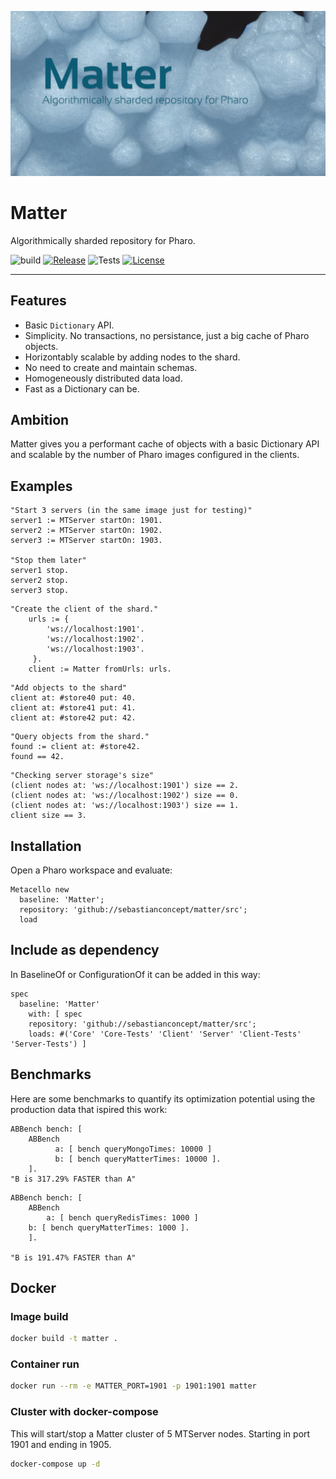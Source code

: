 ![Matter](./header.png)
# Matter

Algorithmically sharded repository for Pharo.

![build](https://github.com/sebastianconcept/matter/actions/workflows/build.yml/badge.svg)
[![Release](https://img.shields.io/github/v/tag/sebastianconcept/matter?label=release)](https://github.com/sebastianconcept/matter/releases)
![Tests](https://img.shields.io/badge/tests-10-green)
[![License](https://img.shields.io/badge/license-MIT-green)](./LICENSE.txt)

---

## Features

- Basic `Dictionary` API.
- Simplicity. No transactions, no persistance, just a big cache of Pharo objects.
- Horizontably scalable by adding nodes to the shard.
- No need to create and maintain schemas.
- Homogeneously distributed data load.
- Fast as a Dictionary can be.

## Ambition

Matter gives you a performant cache of objects with a basic Dictionary API and scalable by the number of Pharo images configured in the clients. 

## Examples

```Smalltalk
"Start 3 servers (in the same image just for testing)"
server1 := MTServer startOn: 1901.
server2 := MTServer startOn: 1902.
server3 := MTServer startOn: 1903.

"Stop them later"
server1 stop.
server2 stop.
server3 stop.
```

```Smalltalk
"Create the client of the shard."
	urls := { 
		'ws://localhost:1901'.
		'ws://localhost:1902'.
		'ws://localhost:1903'.
	 }.
	client := Matter fromUrls: urls.
```

```Smalltalk
"Add objects to the shard"
client at: #store40 put: 40.
client at: #store41 put: 41.
client at: #store42 put: 42.
```

```Smalltalk
"Query objects from the shard."
found := client at: #store42.
found == 42.
```

```Smalltalk
"Checking server storage's size"
(client nodes at: 'ws://localhost:1901') size == 2.
(client nodes at: 'ws://localhost:1902') size == 0.
(client nodes at: 'ws://localhost:1903') size == 1.
client size == 3.
```

## Installation

Open a Pharo workspace and evaluate:

```smalltalk
Metacello new
  baseline: 'Matter';
  repository: 'github://sebastianconcept/matter/src';
  load
```

## Include as dependency

In BaselineOf or ConfigurationOf it can be added in this way:

```smalltalk
spec
  baseline: 'Matter'
    with: [ spec
    repository: 'github://sebastianconcept/matter/src';
    loads: #('Core' 'Core-Tests' 'Client' 'Server' 'Client-Tests' 'Server-Tests') ]
```

## Benchmarks
Here are some benchmarks to quantify its optimization potential using the production data that ispired this work:

```smalltalk
ABBench bench: [ 
    ABBench 
          a: [ bench queryMongoTimes: 10000 ] 
          b: [ bench queryMatterTimes: 10000 ].
    ].
"B is 317.29% FASTER than A"
```

```smalltalk
ABBench bench: [ 
    ABBench 
    	a: [ bench queryRedisTimes: 1000 ] 
	b: [ bench queryMatterTimes: 1000 ].
    ].

"B is 191.47% FASTER than A" 
```

## Docker
### Image build

```bash
docker build -t matter . 
```
### Container run

```bash
docker run --rm -e MATTER_PORT=1901 -p 1901:1901 matter
```

### Cluster with docker-compose

This will start/stop a Matter cluster of 5 MTServer nodes. Starting in port 1901 and ending in 1905.

```bash
docker-compose up -d
```
